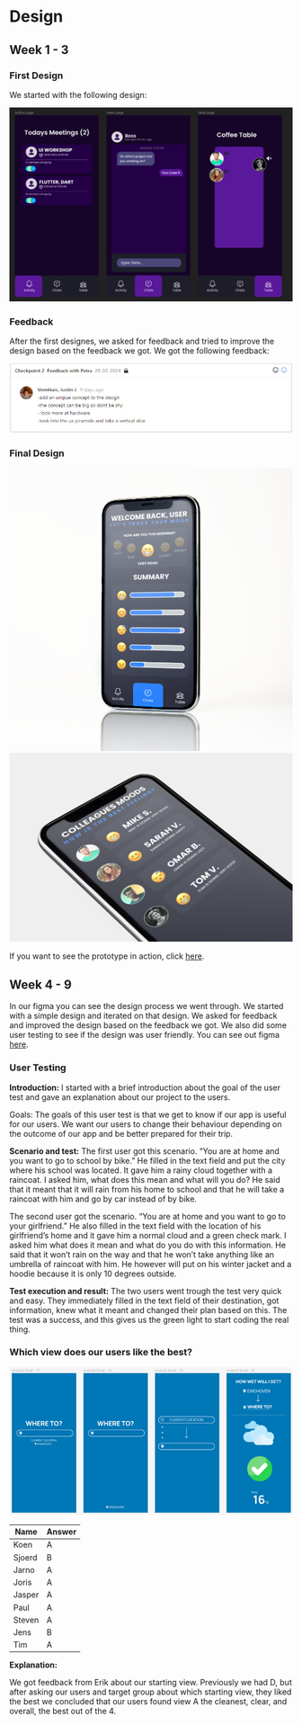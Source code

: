 # Design

## Week 1 - 3

### First Design

We started with the following design:

![First Design](../Images/first-iteration-case5.png)

### Feedback

After the first designes, we asked for feedback and tried to improve the design based on the feedback we got. We got the following feedback:

![Feedback](../Images/feedback_petra.png)

### Final Design

![Home Page](../Images/picture1.png)
![Moods Page](../Images/picture2.png)

If you want to see the prototype in action, click [here](https://www.figma.com/file/crZXBvnwvBReC5GO1RuGAu/Justin's-Prototype-Remote-Working).

## Week 4 - 9

In our figma you can see the design process we went through. We started with a simple design and iterated on that design. We asked for feedback and improved the design based on the feedback we got. We also did some user testing to see if the design was user friendly. You can see out figma [here](https://www.figma.com/file/Te79kCJxemQHlWli2oAud8/WEATHER-APP).

### User Testing

**Introduction:**
I started with a brief introduction about the goal of the user test and gave an explanation about our project to the users.

Goals:
The goals of this user test is that we get to know if our app is useful for our users. We want our users to change their behaviour depending on the outcome of our app and be better prepared for their trip.

**Scenario and test:**
The first user got this scenario. “You are at home and you want to go to school by bike.” He filled in the text field and put the city where his school was located. It gave him a rainy cloud together with a raincoat. I asked him, what does this mean and what will you do? He said that it meant that it will rain from his home to school and that he will take a raincoat with him and go by car instead of by bike.

The second user got the scenario. “You are at home and you want to go to your girlfriend.” He also filled in the text field with the location of his girlfriend’s home and it gave him a normal cloud and a green check mark. I asked him what does it mean and what do you do with this information. He said that it won’t rain on the way and that he won’t take anything like an umbrella of raincoat with him. He however will put on his winter jacket and a hoodie because it is only 10 degrees outside.

**Test execution and result:**
The two users went trough the test very quick and easy. They immediately filled in the text field of their destination, got information, knew what it meant and changed their plan based on this. The test was a success, and this gives us the green light to start coding the real thing.

### Which view does our users like the best?

![Home Page](../Images/question.png)

| Name   | Answer |
| ------ | ------ |
| Koen   | A      |
| Sjoerd | B      |
| Jarno  | A      |
| Joris  | A      |
| Jasper | A      |
| Paul   | A      |
| Steven | A      |
| Jens   | B      |
| Tim    | A      |

**Explanation:**

We got feedback from Erik about our starting view. Previously we had D, but after asking our users and target group about which starting view, they liked the best we concluded that our users found view A the cleanest, clear, and overall, the best out of the 4.
